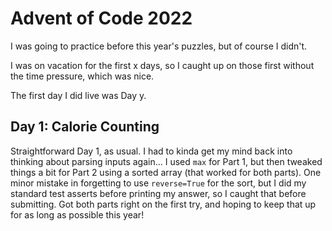 # Advent of Code 2022

I was going to practice before this year's puzzles, but of course I didn't.

I was on vacation for the first x days, so I caught up on those first without
the time pressure, which was nice.

The first day I did live was Day y.

## Day 1: Calorie Counting

Straightforward Day 1, as usual.  I had to kinda get my mind back into thinking 
about parsing inputs again...  I used `max` for Part 1, but then tweaked things
a bit for Part 2 using a sorted array (that worked for both parts).   One minor
mistake in forgetting to use `reverse=True` for the sort, but I did my standard
test asserts before printing my answer, so I caught that before submitting.
Got both parts right on the first try, and hoping to keep that up for as long as 
possible this year!


